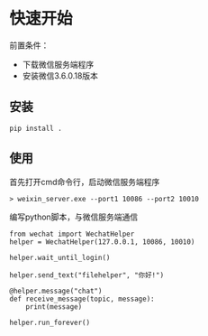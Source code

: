 # 快速开始
前置条件：
* 下载微信服务端程序
* 安装微信3.6.0.18版本


## 安装
```
pip install .
```

## 使用
首先打开cmd命令行，启动微信服务端程序
```
> weixin_server.exe --port1 10086 --port2 10010
```

编写python脚本，与微信服务端通信

```
from wechat import WechatHelper
helper = WechatHelper(127.0.0.1, 10086, 10010)

helper.wait_until_login()

helper.send_text("filehelper", "你好!")

@helper.message("chat")
def receive_message(topic, message):
    print(message)

helper.run_forever()

```


